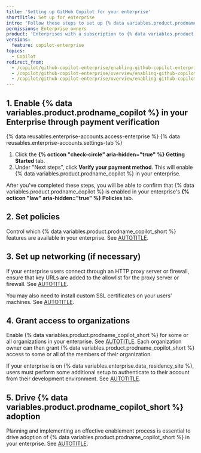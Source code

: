 ```yaml
---
title: 'Setting up GitHub Copilot for your enterprise'
shortTitle: Set up for enterprise
intro: "Follow these steps to set up {% data variables.product.prodname_copilot %} in your enterprise."
permissions: Enterprise owners
product: 'Enterprises with a subscription to {% data variables.product.prodname_copilot_enterprise_short %} or {% data variables.product.prodname_copilot_business_short %}'
versions:
  feature: copilot-enterprise
topics:
  - Copilot
redirect_from:
  - /copilot/github-copilot-enterprise/enabling-github-copilot-enterprise-features
  - /copilot/github-copilot-enterprise/overview/enabling-github-copilot-enterprise
  - /copilot/github-copilot-enterprise/overview/enabling-github-copilot-enterprise-features
---
```


## 1. Enable {% data variables.product.prodname_copilot %} in your Enterprise through payment verification

{% data reusables.enterprise-accounts.access-enterprise %}
{% data reusables.enterprise-accounts.settings-tab %}
1. Click the **{% octicon "check-circle" aria-hidden="true" %} Getting Started** tab.
1. Under "Next steps", click **Verify your payment method**. This will enable {% data variables.product.prodname_copilot %} in your enterprise.

After you've completed these steps, you will be able to confirm that {% data variables.product.prodname_copilot %} is enabled in your enterprise's **{% octicon "law" aria-hidden="true" %} Policies** tab.

## 2. Set policies

Control which {% data variables.product.prodname_copilot_short %} features are available in your enterprise. See [AUTOTITLE](/copilot/managing-copilot/managing-copilot-for-your-enterprise/managing-policies-and-features-for-copilot-in-your-enterprise).

## 3. Set up networking (if necessary)

If your enterprise users connect through an HTTP proxy server or firewall, ensure that key URLs are added to the allowlist for the proxy server or firewall. See [AUTOTITLE](/copilot/managing-copilot/managing-github-copilot-in-your-organization/configuring-your-proxy-server-or-firewall-for-copilot).

You may also need to install custom SSL certificates on your users' machines. See [AUTOTITLE](/copilot/managing-copilot/configure-personal-settings/configuring-network-settings-for-github-copilot#installing-custom-certificates).

## 4. Grant access to organizations

Enable {% data variables.product.prodname_copilot_short %} for some or all organizations in your enterprise. See [AUTOTITLE](/copilot/managing-copilot/managing-copilot-for-your-enterprise/managing-access-to-copilot-in-your-enterprise/enabling-copilot-for-organizations-in-your-enterprise). Each organization owner can then grant {% data variables.product.prodname_copilot_short %} access to some or all of the members of their organization.

If your enterprise is on {% data variables.enterprise.data_residency_site %}, users must perform some additional setup to authenticate to their account from their development environment. See [AUTOTITLE](/copilot/managing-copilot/configure-personal-settings/using-github-copilot-with-an-account-on-ghecom).

## 5. Drive {% data variables.product.prodname_copilot_short %} adoption

Planning and implementing an effective enablement process is essential to drive adoption of {% data variables.product.prodname_copilot_short %} in your enterprise. See [AUTOTITLE](/copilot/rolling-out-github-copilot-at-scale/driving-copilot-adoption-in-your-company).
